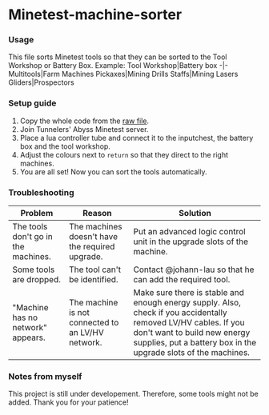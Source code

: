 # Minetest-machine-sorter

### Usage
This file sorts Minetest tools so that they can be sorted to the Tool Workshop or Battery Box.
Example:
Tool Workshop|Battery box
-|-
Multitools|Farm Machines
Pickaxes|Mining Drills
Staffs|Mining Lasers
Gliders|Prospectors

### Setup guide
1. Copy the whole code from the [raw file](https://raw.githubusercontent.com/johann-lau/Minetest-machine-sorter/main/Sorter).
2. Join Tunnelers' Abyss Minetest server.
3. Place a lua controller tube and connect it to the inputchest, the battery box and the tool workshop.
4. Adjust the colours next to  `return` so that they direct to the right machines.
5. You are all set! Now you can sort the tools automatically.

### Troubleshooting
Problem|Reason|Solution
-|-|-
The tools don't go in the machines.|The machines doesn't have the required upgrade.|Put an advanced logic control unit in the upgrade slots of the machine.
Some tools are dropped.|The tool can't be identified.|Contact @johann-lau so that he can add the required tool.
"Machine has no network" appears.|The machine is not connected to an LV/HV network.|Make sure there is stable and enough energy supply. Also, check if you accidentally removed LV/HV cables. If you don't want to build new energy supplies, put a battery box in the upgrade slots of the machines.

### Notes from myself
This project is still under developement. Therefore, some tools might not be added. Thank you for your patience!
